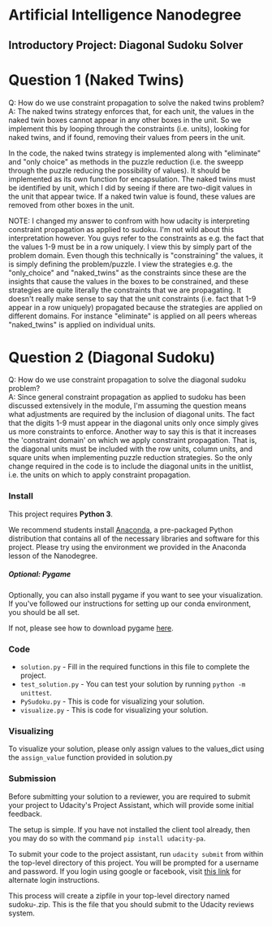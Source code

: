 # Artificial Intelligence Nanodegree
## Introductory Project: Diagonal Sudoku Solver

# Question 1 (Naked Twins)
Q: How do we use constraint propagation to solve the naked twins problem?  
A: The naked twins strategy enforces that, for each unit, the values in the naked twin boxes cannot appear in any other boxes in the unit.  So we implement this by looping through the constraints (i.e. units), looking for naked twins, and if found, removing their values from peers in the unit.

In the code, the naked twins strategy is implemented along with "eliminate" and "only choice" as methods in the puzzle reduction (i.e. the sweepp through the puzzle reducing the possibility of values).  It should be implemented as its own function for encapsulation.  The naked twins must be identified by unit, which I did by seeing if there are two-digit values in the unit that appear twice.  If a naked twin value is found, these values are removed from other boxes in the unit.

NOTE:  I changed my answer to confrom with how udacity is interpreting constraint propagation as applied to sudoku.  I'm not wild about this interpretation however.  You guys refer to the constraints as e.g. the fact that the values 1-9 must be in a row uniquely.  I view this by simply part of the problem domain. Even though this technically is "constraining" the values, it is simply defining the problem/puzzle.  I view the strategies e.g. the "only_choice" and "naked_twins" as the constraints since these are the insights that cause the values in the boxes to be constrained, and these strategies are quite literally the constraints that we are propagating.  It doesn't really make sense to say that the unit constraints (i.e. fact that 1-9 appear in a row uniquely) propagated because the strategies are applied on different domains.  For instance "eliminate" is applied on all peers whereas "naked_twins" is applied on individual units.

# Question 2 (Diagonal Sudoku)
Q: How do we use constraint propagation to solve the diagonal sudoku problem?  
A: Since general constraint propagation as applied to sudoku has been discussed extensively in the module, I'm assuming the question means what adjustments are required by the inclusion of diagonal units.  The fact that the digits 1-9 must appear in the diagonal units only once simply gives us more constraints to enforce.  Another way to say this is that it increases the 'constraint domain' on which we apply constraint propagation.  That is, the diagonal units must be included with the row units, column units, and square units when implementing puzzle reduction strategies.  So the only change required in the code is to include the diagonal units in the unitlist, i.e. the units on which to apply constraint propagation.

### Install

This project requires **Python 3**.

We recommend students install [Anaconda](https://www.continuum.io/downloads), a pre-packaged Python distribution that contains all of the necessary libraries and software for this project. 
Please try using the environment we provided in the Anaconda lesson of the Nanodegree.

##### Optional: Pygame

Optionally, you can also install pygame if you want to see your visualization. If you've followed our instructions for setting up our conda environment, you should be all set.

If not, please see how to download pygame [here](http://www.pygame.org/download.shtml).

### Code

* `solution.py` - Fill in the required functions in this file to complete the project.
* `test_solution.py` - You can test your solution by running `python -m unittest`.
* `PySudoku.py` - This is code for visualizing your solution.
* `visualize.py` - This is code for visualizing your solution.

### Visualizing

To visualize your solution, please only assign values to the values_dict using the `assign_value` function provided in solution.py

### Submission
Before submitting your solution to a reviewer, you are required to submit your project to Udacity's Project Assistant, which will provide some initial feedback.  

The setup is simple.  If you have not installed the client tool already, then you may do so with the command `pip install udacity-pa`.  

To submit your code to the project assistant, run `udacity submit` from within the top-level directory of this project.  You will be prompted for a username and password.  If you login using google or facebook, visit [this link](https://project-assistant.udacity.com/auth_tokens/jwt_login) for alternate login instructions.

This process will create a zipfile in your top-level directory named sudoku-<id>.zip.  This is the file that you should submit to the Udacity reviews system.

